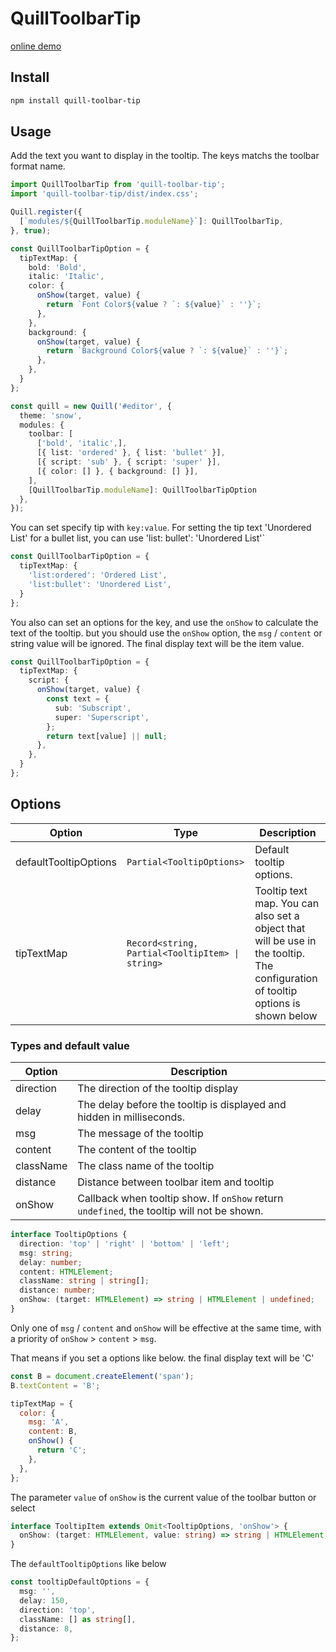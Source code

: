 # QuillToolbarTip

[online demo](https://zzxming.github.io/quill-toolbar-tip/)

## Install

```bash
npm install quill-toolbar-tip
```

## Usage

Add the text you want to display in the tooltip. The keys matchs the toolbar format name.

```ts
import QuillToolbarTip from 'quill-toolbar-tip';
import 'quill-toolbar-tip/dist/index.css';

Quill.register({
  [`modules/${QuillToolbarTip.moduleName}`]: QuillToolbarTip,
}, true);

const QuillToolbarTipOption = {
  tipTextMap: {
    bold: 'Bold',
    italic: 'Italic',
    color: {
      onShow(target, value) {
        return `Font Color${value ? `: ${value}` : ''}`;
      },
    },
    background: {
      onShow(target, value) {
        return `Background Color${value ? `: ${value}` : ''}`;
      },
    },
  }
};

const quill = new Quill('#editor', {
  theme: 'snow',
  modules: {
    toolbar: [
      ['bold', 'italic',],
      [{ list: 'ordered' }, { list: 'bullet' }],
      [{ script: 'sub' }, { script: 'super' }],
      [{ color: [] }, { background: [] }],
    ],
    [QuillToolbarTip.moduleName]: QuillToolbarTipOption
  },
});
```

You can set specify tip with `key:value`. For setting the tip text 'Unordered List' for a bullet list, you can use 'list: bullet': 'Unordered List'`

```ts
const QuillToolbarTipOption = {
  tipTextMap: {
    'list:ordered': 'Ordered List',
    'list:bullet': 'Unordered List',
  }
};
```

You also can set an options for the key, and use the `onShow` to calculate the text of the tooltip. but you should use the `onShow` option, the `msg` / `content` or string value will be ignored. The final display text will be the item value.

```ts
const QuillToolbarTipOption = {
  tipTextMap: {
    script: {
      onShow(target, value) {
        const text = {
          sub: 'Subscript',
          super: 'Superscript',
        };
        return text[value] || null;
      },
    },
  }
};
```

## Options

| Option                | Type                                             | Description                                                                                                                      |
| --------------------- | ------------------------------------------------ | -------------------------------------------------------------------------------------------------------------------------------- |
| defaultTooltipOptions | `Partial<TooltipOptions>`                        | Default tooltip options.                                                                                                         |
| tipTextMap            | `Record<string, Partial<TooltipItem> \| string>` | Tooltip text map. You can also set a object that will be use in the tooltip. The configuration of tooltip options is shown below |

### Types and default value

| Option    | Description                                                                                |
| --------- | ------------------------------------------------------------------------------------------ |
| direction | The direction of the tooltip display                                                       |
| delay     | The delay before the tooltip is displayed and hidden in milliseconds.                      |
| msg       | The message of the tooltip                                                                 |
| content   | The content of the tooltip                                                                 |
| className | The class name of the tooltip                                                              |
| distance  | Distance between toolbar item and tooltip                                                  |
| onShow    | Callback when tooltip show. If `onShow` return `undefined`, the tooltip will not be shown. |

```ts
interface TooltipOptions {
  direction: 'top' | 'right' | 'bottom' | 'left';
  msg: string;
  delay: number;
  content: HTMLElement;
  className: string | string[];
  distance: number;
  onShow: (target: HTMLElement) => string | HTMLElement | undefined;
}
```

Only one of `msg` / `content` and `onShow` will be effective at the same time, with a priority of `onShow` > `content` > `msg`.

That means if you set a options like below. the final display text will be 'C'

```js
const B = document.createElement('span');
B.textContent = 'B';

tipTextMap = {
  color: {
    msg: 'A',
    content: B,
    onShow() {
      return 'C';
    },
  },
};
```

The parameter `value` of `onShow` is the current value of the toolbar button or select

```ts
interface TooltipItem extends Omit<TooltipOptions, 'onShow'> {
  onShow: (target: HTMLElement, value: string) => string | HTMLElement;
}
```

The `defaultTooltipOptions` like below

```ts
const tooltipDefaultOptions = {
  msg: '',
  delay: 150,
  direction: 'top',
  className: [] as string[],
  distance: 8,
};
```
